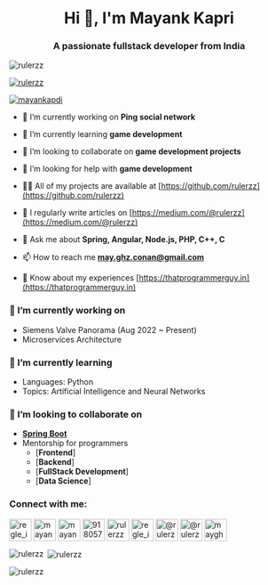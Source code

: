 <h1 align="center">Hi 👋, I'm Mayank Kapri</h1>
<h3 align="center">A passionate fullstack developer from India</h3>

<p align="left"> <img src="https://komarev.com/ghpvc/?username=rulerzz&label=Profile%20views&color=0e75b6&style=flat" alt="rulerzz" /> </p>

<p align="left"> <a href="https://github.com/ryo-ma/github-profile-trophy"><img src="https://github-profile-trophy.vercel.app/?username=rulerzz" alt="rulerzz" /></a> </p>

<p align="left"> <a href="https://twitter.com/mayankapdi" target="blank"><img src="https://img.shields.io/twitter/follow/mayankapdi?logo=twitter&style=for-the-badge" alt="mayankapdi" /></a> </p>

- 🔭 I’m currently working on **Ping social network**

- 🌱 I’m currently learning **game development**

- 👯 I’m looking to collaborate on **game development projects**

- 🤝 I’m looking for help with **game development**

- 👨‍💻 All of my projects are available at [https://github.com/rulerzz](https://github.com/rulerzz)

- 📝 I regularly write articles on [https://medium.com/@rulerzz](https://medium.com/@rulerzz)

- 💬 Ask me about **Spring, Angular, Node.js, PHP, C++, C**

- 📫 How to reach me **may.ghz.conan@gmail.com**

- 📄 Know about my experiences [https://thatprogrammerguy.in](https://thatprogrammerguy.in)
  
 ### 🔭 I’m currently working on
- Siemens Valve Panorama (Aug 2022 ~ Present)
- Microservices Architecture
  
 ### 🌱 I’m currently learning
- Languages: Python
- Topics: Artificial Intelligence and Neural Networks
  
### 👯 I’m looking to collaborate on
- [**Spring Boot**](https://spring.io)
- Mentorship for programmers
  - [**Frontend**]
  - [**Backend**]
  - [**FullStack Development**]
  - [**Data Science**]


<h3 align="left">Connect with me:</h3>
<p align="left">
<a href="https://codepen.io/regle_ici" target="blank"><img align="center" src="https://user-images.githubusercontent.com/11574887/215274979-aad2d911-e999-4fbf-a05e-77cba856828e.png" alt="regle_ici" height="40" width="40" /></a>
<a href="https://twitter.com/mayankapdi" target="blank"><img align="center" src="https://user-images.githubusercontent.com/11574887/215275053-a25f1e8a-b6f6-4075-afc1-3b6cdbdc6e02.png" alt="mayankapdi" height="40" width="40" /></a>
<a href="https://linkedin.com/in/mayank-kapri-2a8a7198" target="blank"><img align="center" src="https://user-images.githubusercontent.com/11574887/215275105-1dec6155-210a-4653-a418-a9882aac3a4e.png" alt="mayank-kapri-2a8a7198" height="40" width="40" /></a>
<a href="https://stackoverflow.com/users/9180571" target="blank"><img align="center" src="https://user-images.githubusercontent.com/11574887/215275215-dbaf7097-26d9-4ecc-8dbb-d1837544cda9.png" alt="9180571" height="40" width="40" /></a>
<a href="https://codesandbox.com/rulerzz" target="blank"><img align="center" src="https://user-images.githubusercontent.com/11574887/215275305-3ba81d12-b8bc-4b7a-97a8-97cd3dba8cc0.png" alt="rulerzz" height="40" width="40" /></a>
  <a href="https://instagram.com/regle_ici" target="blank"><img align="center" src="https://user-images.githubusercontent.com/11574887/215275336-fca414ef-2d16-41ba-9a2a-ef0f40ed23de.png" alt="regle_ici" height="40" width="40" /></a>
<a href="https://hashnode.com/@rulerzz" target="blank"><img align="center" src="https://user-images.githubusercontent.com/11574887/215275456-bcc2a6f6-a468-4eec-b317-64a00e388061.png" alt="@rulerzz" height="40" width="40" /></a>
<a href="https://medium.com/@rulerzz" target="blank"><img align="center" src="https://user-images.githubusercontent.com/11574887/215275378-ad203fad-de85-4c56-b3b5-9ec439f8a2f5.png" alt="@rulerzz" height="40" width="40" /></a>
<a href="https://www.codechef.com/users/mayghzconan" target="blank"><img align="center" src="https://user-images.githubusercontent.com/11574887/215275426-419039d9-56fd-4015-9dd9-a79ebb71d1af.png" alt="mayghzconan" height="40" width="40" /></a>
</p>

<p><img align="left" src="https://github-readme-stats.vercel.app/api/top-langs?username=rulerzz&show_icons=true&locale=en&layout=compact" alt="rulerzz" /></p>

<p>&nbsp;<img align="center" src="https://github-readme-stats.vercel.app/api?username=rulerzz&show_icons=true&locale=en" alt="rulerzz" /></p>

<p><img align="center" src="https://github-readme-streak-stats.herokuapp.com/?user=rulerzz&" alt="rulerzz" /></p>
